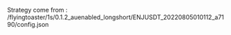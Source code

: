Strategy come from : /flyingtoaster/1s/0.1.2_auenabled_longshort/ENJUSDT_20220805010112_a7190/config.json